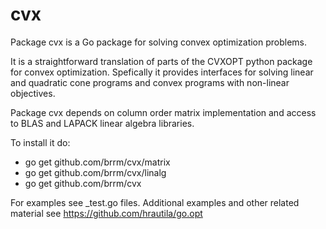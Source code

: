 cvx
===

Package cvx is a Go package for solving convex optimization problems.

It is a straightforward translation of parts of the CVXOPT python package for convex
optimization. Spefically it provides interfaces for solving linear and quadratic cone
programs and convex programs with non-linear objectives.

Package cvx depends on column order matrix implementation and access to BLAS and
LAPACK linear algebra libraries. 

To install it do:

* go get github.com/brrm/cvx/matrix
* go get github.com/brrm/cvx/linalg
* go get github.com/brrm/cvx


For examples see _test.go files. Additional examples and other related material 
see https://github.com/hrautila/go.opt
